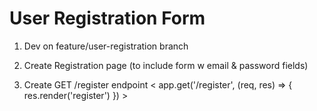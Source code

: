 # User Registration Form
1. Dev on feature/user-registration branch

2. Create Registration page (to include form w email & password fields)
<!-- <body>
    <h1>Register page!</h1>
    <form action="/register" method="POST">
        <input type="email" name="email" placeholder="Enter your email">
        <input type="password" name="password" placeholder="Enter your password">
        <button type="submit">Register</button>
    </form> -->

3. Create GET /register endpoint
< app.get('/register', (req, res) => {
  res.render('register')
}) >